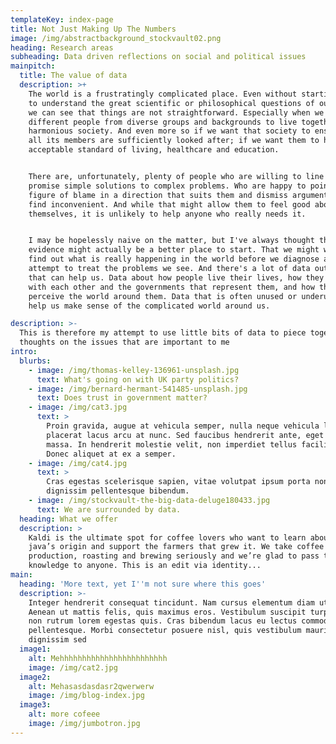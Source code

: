 ```yaml
---
templateKey: index-page
title: Not Just Making Up The Numbers
image: /img/abstractbackground_stockvault02.png
heading: Research areas
subheading: Data driven reflections on social and political issues
mainpitch:
  title: The value of data
  description: >+
    The world is a frustratingly complicated place. Even without starting to try
    to understand the great scientific or philosophical questions of our time,
    we can see that things are not straightforward. Especially when we want
    different people from diverse groups and backgrounds to live together as a
    harmonious society. And even more so if we want that society to ensure that
    all its members are sufficiently looked after; if we want them to have an
    acceptable standard of living, healthcare and education. 


    There are, unfortunately, plenty of people who are willing to line up to
    promise simple solutions to complex problems. Who are happy to point the
    figure of blame in a direction that suits them and dismiss arguments they
    find inconvenient. And while that might allow them to feel good about
    themselves, it is unlikely to help anyone who really needs it.


    I may be hopelessly naive on the matter, but I've always thought that
    evidence might actually be a better place to start. That we might want to
    find out what is really happening in the world before we diagnose and
    attempt to treat the problems we see. And there's a lot of data out there
    that can help us. Data about how people live their lives, how they interact
    with each other and the governments that represent them, and how they
    perceive the world around them. Data that is often unused or underused to
    help us make sense of the complicated world around us.

description: >-
  This is therefore my attempt to use little bits of data to piece together my
  thoughts on the issues that are important to me
intro:
  blurbs:
    - image: /img/thomas-kelley-136961-unsplash.jpg
      text: What's going on with UK party politics?
    - image: /img/bernard-hermant-541485-unsplash.jpg
      text: Does trust in government matter?
    - image: /img/cat3.jpg
      text: >
        Proin gravida, augue at vehicula semper, nulla neque vehicula lectus, ut
        placerat lacus arcu at nunc. Sed faucibus hendrerit ante, eget gravida
        massa. In hendrerit molestie velit, non imperdiet tellus facilisis at.
        Donec aliquet at ex a semper.
    - image: /img/cat4.jpg
      text: >
        Cras egestas scelerisque sapien, vitae volutpat ipsum porta non. In
        dignissim pellentesque bibendum.
    - image: /img/stockvault-the-big-data-deluge180433.jpg
      text: We are surrounded by data.
  heading: What we offer
  description: >
    Kaldi is the ultimate spot for coffee lovers who want to learn about their
    java’s origin and support the farmers that grew it. We take coffee
    production, roasting and brewing seriously and we’re glad to pass that
    knowledge to anyone. This is an edit via identity...
main:
  heading: 'More text, yet I''m not sure where this goes'
  description: >-
    Integer hendrerit consequat tincidunt. Nam cursus elementum diam ut lacinia.
    Aenean ut mattis felis, quis maximus eros. Vestibulum suscipit turpis quam,
    non rutrum lorem egestas quis. Cras bibendum lacus eu lectus commodo
    pellentesque. Morbi consectetur posuere nisl, quis vestibulum mauris
    dignissim sed
  image1:
    alt: Mehhhhhhhhhhhhhhhhhhhhhhhh
    image: /img/cat2.jpg
  image2:
    alt: Mehasasdasdasr2qwerwerw
    image: /img/blog-index.jpg
  image3:
    alt: more cofeee
    image: /img/jumbotron.jpg
---
```


